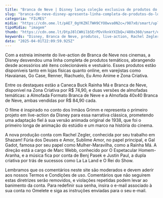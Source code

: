 ```yaml
---
title: "Branca de Neve | Disney lança coleção exclusiva de produtos do novo filme"
slug: "branca-de-neve-disney-apresenta-linha-completa-de-produtos-do-longa"
categoria: "FILMES"
midia: "https://cdn.ome.lt/pAE7_0gYKZNlTWH9CYOOwva0N2c=/987x0/smart/uploads/conteudo/fotos/Design_sem_nome_-_2025-04-01T190500.649.png"
tipoMidia: "imagem"
thumb: "https://cdn.ome.lt/DtpJ8lCWHilb5ErPDvVknkYXIbQ=/480x360/smart/extras/conteudos/Design_sem_nome_-_2025-04-01T190500.649.png"
keywords: "Disney, Branca de Neve, produtos, live-action, Rachel Zegler, Gal Gadot"
data: "2025-04-01T22:09:59.925Z"
---
```


Com a estreia iminente do live-action de Branca de Neve nos cinemas, a Disney desvendou uma linha completa de produtos temáticos, abrangendo desde acessórios até itens colecionáveis e vestuário. Esses produtos estão disponíveis tanto em lojas físicas quanto online, em varejistas como Havaianas, Go Case, Renner, Riachuelo, Eu Amo Anime e Zona Criativa.

Entre os destaques estão a Caneca Buck Rainha Má e Branca de Neve, disponível na Zona Criativa por R$ 74,90, e duas versões de almofadas temáticas: a Almofada Formato Branca de Neve e a Almofada 40x40 Branca de Neve, ambas vendidas por R$ 84,90 cada.

O filme é inspirado no conto dos Irmãos Grimm e representa o primeiro projeto em live-action da Disney para essa narrativa clássica, prometendo uma adaptação fiel à sua versão animada original de 1938, que foi o primeiro longa de animação do estúdio e um marco na história do cinema.

A nova produção conta com Rachel Zegler, conhecida por seu trabalho em Shazam! Fúria dos Deuses e Amor, Sublime Amor, no papel principal, e Gal Gadot, famosa por seu papel como Mulher-Maravilha, como a Rainha Má. A direção está a cargo de Marc Webb, conhecido por O Espetacular Homem-Aranha, e a música fica por conta de Benj Pasek e Justin Paul, a dupla criativa por trás de sucessos como La La Land e O Rei do Show.

Lembramos que os comentários neste site são moderados e devem aderir aos nossos Termos e Condições de uso. Comentários que não seguirem estas diretrizes serão removidos, e violações repetidas podem levar ao banimento da conta. Para redefinir sua senha, insira o e-mail associado à sua conta no Omelete e siga as instruções enviadas para o seu e-mail.